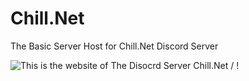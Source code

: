 # Chill.Net
The Basic Server Host for Chill.Net Discord Server




![ This is the website of The Disocrd Server Chill.Net](https://encrypted-tbn0.gstatic.com/images?q=tbn:ANd9GcR1EapWFqwnoEiC35BunQ_rsEcShmYFY3EFxBLSNr8LboZ9BqB1uBcou44hC2oddfOzHNI&usqp=CAU) / ! [](https://encrypted-tbn0.gstatic.com/images?q=tbn:ANd9GcR1EapWFqwnoEiC35BunQ_rsEcShmYFY3EFxBLSNr8LboZ9BqB1uBcou44hC2oddfOzHNI&usqp=CAUs)
